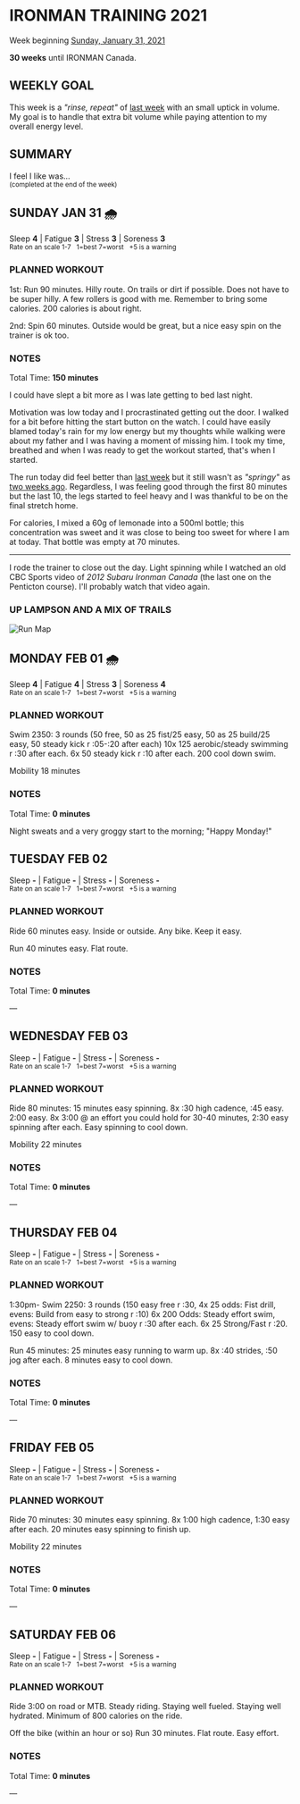 # IRONMAN TRAINING 2021
Week beginning [Sunday, January 31, 2021](javascript:flick('sun');)

**30 weeks** until IRONMAN Canada.

## WEEKLY GOAL
This week is a _"rinse, repeat"_ of [last week](ironman2021-31weeksout) with an small uptick in volume.  My goal is to handle that extra bit volume while paying attention to my overall energy level. 

## SUMMARY
I feel I like was...  
<sup>(completed at the end of the week)</sup>
<!--OVERTRAINING|ON THE EDGE|STAYING CONSISTENT|LAGGING A BIT-->

<!---->
## SUNDAY JAN 31 🌧
Sleep **4** | Fatigue **3** | Stress **3** | Soreness **3**  
<sup>Rate on an scale 1-7 &nbsp; 1=best 7=worst &nbsp; +5 is a warning</sup>

### PLANNED WORKOUT
1st: Run 90 minutes. Hilly route. On trails or dirt if possible. Does not have to be super hilly. A few rollers is good with me. Remember to bring some calories. 200 calories is about right.

2nd: Spin 60 minutes. Outside would be great, but a nice easy spin on the trainer is ok too.

### NOTES
Total Time: **150 minutes**

I could have slept a bit more as I was late getting to bed last night.

Motivation was low today and I procrastinated getting out the door.  I walked for a bit before hitting the start button on the watch.  I could have easily blamed today's rain for my low energy but my thoughts while walking were about my father and I was having a moment of missing him.  I took my time, breathed and when I was ready to get the workout started, that's when I started.
<!---->
The run today did feel better than [last week](ironman2021-31weeksout?sun) but it still wasn't as _"springy"_ as [two weeks ago](ironman2021-32weeksout?sun).  Regardless, I was feeling good through the first 80 minutes but the last 10, the legs started to feel heavy and I was thankful to be on the final stretch home.

For calories, I mixed a 60g of lemonade into a 500ml bottle; this concentration was sweet and it was close to being too sweet for where I am at today.  That bottle was empty at 70 minutes.

---
I rode the trainer to close out the day.  Light spinning while I watched an old CBC Sports video of _2012 Subaru Ironman Canada_ (the last one on the Penticton course).  I'll probably watch that video again.

### UP LAMPSON AND A MIX OF TRAILS
![Run Map](/assets/jpg/runmap-20210131.jpeg)

<!---->
## MONDAY FEB 01 🌧
Sleep **4** | Fatigue **4** | Stress **3** | Soreness **4**  
<sup>Rate on an scale 1-7 &nbsp; 1=best 7=worst &nbsp; +5 is a warning</sup>

### PLANNED WORKOUT
Swim 2350: 3 rounds (50 free, 50 as 25 fist/25 easy, 50 as 25 build/25 easy, 50 steady kick r :05-:20 after each)
10x 125 aerobic/steady swimming r :30 after each. 
6x 50 steady kick r :10 after each. 200 cool down swim. 

Mobility 18 minutes

### NOTES
Total Time: **0 minutes**

Night sweats and a very groggy start to the morning; "Happy Monday!" 

<!---->
## TUESDAY FEB 02
Sleep **-** | Fatigue **-** | Stress **-** | Soreness **-**  
<sup>Rate on an scale 1-7 &nbsp; 1=best 7=worst &nbsp; +5 is a warning</sup>

### PLANNED WORKOUT
Ride 60 minutes easy. Inside or outside. Any bike. Keep it easy.

Run 40 minutes easy. Flat route.

### NOTES
Total Time: **0 minutes**

&mdash; 

<!---->
## WEDNESDAY FEB 03
Sleep **-** | Fatigue **-** | Stress **-** | Soreness **-**  
<sup>Rate on an scale 1-7 &nbsp; 1=best 7=worst &nbsp; +5 is a warning</sup>

### PLANNED WORKOUT
Ride 80 minutes: 15 minutes easy spinning. 8x :30 high cadence, :45 easy. 2:00 easy. 8x 3:00 @ an effort you could hold for 30-40 minutes, 2:30 easy spinning after each. Easy spinning to cool down.

Mobility 22 minutes

### NOTES
Total Time: **0 minutes**

&mdash; 

<!---->
## THURSDAY FEB 04
Sleep **-** | Fatigue **-** | Stress **-** | Soreness **-**  
<sup>Rate on an scale 1-7 &nbsp; 1=best 7=worst &nbsp; +5 is a warning</sup>

### PLANNED WORKOUT
1:30pm- Swim 2250: 3 rounds (150 easy free r :30, 4x 25 odds: Fist drill, evens: Build from easy to strong r :10) 6x 200 Odds: Steady effort swim, evens: Steady effort swim w/ buoy r :30 after each. 6x 25 Strong/Fast r :20. 150 easy to cool down.

Run 45 minutes: 25 minutes easy running to warm up. 8x :40 strides, :50 jog after each. 8 minutes easy to cool down.

### NOTES
Total Time: **0 minutes**

&mdash; 

<!---->
## FRIDAY FEB 05
Sleep **-** | Fatigue **-** | Stress **-** | Soreness **-**  
<sup>Rate on an scale 1-7 &nbsp; 1=best 7=worst &nbsp; +5 is a warning</sup>

### PLANNED WORKOUT
Ride 70 minutes: 30 minutes easy spinning. 8x 1:00 high cadence, 1:30 easy after each. 20 minutes easy spinning to finish up.

Mobility 22 minutes

### NOTES
Total Time: **0 minutes**

&mdash; 

<!---->
## SATURDAY FEB 06
Sleep **-** | Fatigue **-** | Stress **-** | Soreness **-**  
<sup>Rate on an scale 1-7 &nbsp; 1=best 7=worst &nbsp; +5 is a warning</sup>

### PLANNED WORKOUT
Ride 3:00 on road or MTB. Steady riding. Staying well fueled. Staying well hydrated. Minimum of 800 calories on the ride.

Off the bike (within an hour or so) Run 30 minutes. Flat route. Easy effort. 

### NOTES
Total Time: **0 minutes**

&mdash; 
